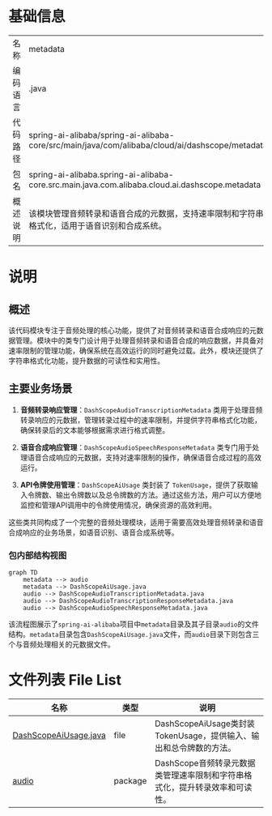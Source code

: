 # 基础信息

|      |      |
|------|------|
| 名称 | metadata |
| 编码语言 | .java |
| 代码路径 | spring-ai-alibaba/spring-ai-alibaba-core/src/main/java/com/alibaba/cloud/ai/dashscope/metadata |
| 包名 | spring-ai-alibaba.spring-ai-alibaba-core.src.main.java.com.alibaba.cloud.ai.dashscope.metadata |
| 概述说明 | 该模块管理音频转录和语音合成的元数据，支持速率限制和字符串格式化，适用于语音识别和合成系统。 |

# 说明

## 概述

该代码模块专注于音频处理的核心功能，提供了对音频转录和语音合成响应的元数据管理。模块中的类专门设计用于处理音频转录和语音合成的响应数据，并具备对速率限制的管理功能，确保系统在高效运行的同时避免过载。此外，模块还提供了字符串格式化功能，提升数据的可读性和实用性。

## 主要业务场景

1. **音频转录响应管理**：`DashScopeAudioTranscriptionMetadata` 类用于处理音频转录响应的元数据，管理转录过程中的速率限制，并提供字符串格式化功能，确保转录后的文本能够根据需求进行格式调整。

2. **语音合成响应管理**：`DashScopeAudioSpeechResponseMetadata` 类专门用于处理语音合成响应的元数据，支持对速率限制的操作，确保语音合成过程的高效运行。

3. **API令牌使用管理**：`DashScopeAiUsage` 类封装了 `TokenUsage`，提供了获取输入令牌数、输出令牌数以及总令牌数的方法。通过这些方法，用户可以方便地监控和管理API调用中的令牌使用情况，确保资源的高效利用。

这些类共同构成了一个完整的音频处理模块，适用于需要高效处理音频转录和语音合成响应的业务场景，如语音识别、语音合成系统等。


### 包内部结构视图

```mermaid
graph TD
    metadata --> audio
    metadata --> DashScopeAiUsage.java
    audio --> DashScopeAudioTranscriptionMetadata.java
    audio --> DashScopeAudioTranscriptionResponseMetadata.java
    audio --> DashScopeAudioSpeechResponseMetadata.java
```

该流程图展示了`spring-ai-alibaba`项目中`metadata`目录及其子目录`audio`的文件结构。`metadata`目录包含`DashScopeAiUsage.java`文件，而`audio`目录下则包含三个与音频处理相关的元数据文件。

# 文件列表 File List

| 名称   | 类型  | 说明 |
|-------|------|-------------|
| [DashScopeAiUsage.java](DashScopeAiUsage.md) | file | DashScopeAiUsage类封装TokenUsage，提供输入、输出和总令牌数的方法。 |
| [audio](audio/_module.md) | package | DashScope音频转录元数据类管理速率限制和字符串格式化，提升转录效率和可读性。 |


